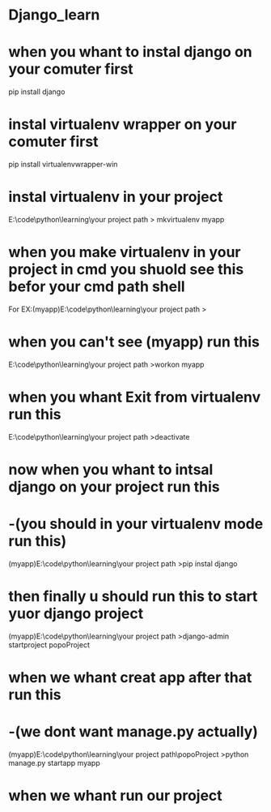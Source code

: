 # Django_learn
# when you whant to instal django on your comuter first 
pip install django
# instal virtualenv wrapper on your comuter first 
pip install virtualenvwrapper-win
# instal virtualenv in your project
E:\code\python\learning\your project path > mkvirtualenv myapp 
# when you make virtualenv in your project in cmd you shuold see this befor your cmd path shell
For EX:(myapp)E:\code\python\learning\your project path >
# when you can't see (myapp) run this 
E:\code\python\learning\your project path >workon myapp
# when you whant Exit from virtualenv run this 
E:\code\python\learning\your project path >deactivate
# now when you whant to intsal django on your project run this 
# -(you should in your virtualenv mode run this)
(myapp)E:\code\python\learning\your project path >pip instal django
# then finally u should run this to start yuor django project
(myapp)E:\code\python\learning\your project path >django-admin startproject popoProject 
# when we whant creat app after that run this
# -(we dont want manage.py actually)
(myapp)E:\code\python\learning\your project path\popoProject >python manage.py startapp myapp
# when we whant run our project